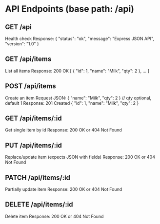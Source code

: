 # API Endpoints (base path: /api)

## GET /api
Health check
Response:
{ "status": "ok", "message": "Express JSON API", "version": "1.0" }

## GET /api/items
List all items
Response: 200 OK
[
  { "id": 1, "name": "Milk", "qty": 2 },
  ...
]

## POST /api/items
Create an item
Request JSON:
{ "name": "Milk", "qty": 2 } // qty optional, default 1
Response: 201 Created
{ "id": 1, "name": "Milk", "qty": 2 }

## GET /api/items/:id
Get single item by id
Response: 200 OK or 404 Not Found

## PUT /api/items/:id
Replace/update item (expects JSON with fields)
Response: 200 OK or 404 Not Found

## PATCH /api/items/:id
Partially update item
Response: 200 OK or 404 Not Found

## DELETE /api/items/:id
Delete item
Response: 200 OK or 404 Not Found
